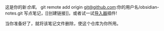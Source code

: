 这是你的新*仓库*。
git remote add origin git@github.com:你的用户名/obsidian-notes.git
写点笔记，[[创建链接]]，或者试一试[导入器](https://help.obsidian.md/Plugins/Importer)插件!

当你准备好了，就将该笔记文件删除，使这个仓库为你所用。